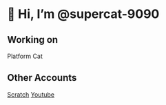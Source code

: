 # 👋 Hi, I’m @supercat-9090
## Working on
Platform Cat

## Other Accounts
[Scratch](https://scratch.mit.edu/users/supercat9090)
[Youtube](https://youtube.com/@supercat9090?feature=shared)
<!---
supercat-9090/supercat-9090 is a ✨ special ✨ repository because its `README.md` (this file) appears on your GitHub profile.
You can click the Preview link to take a look at your changes.
--->
